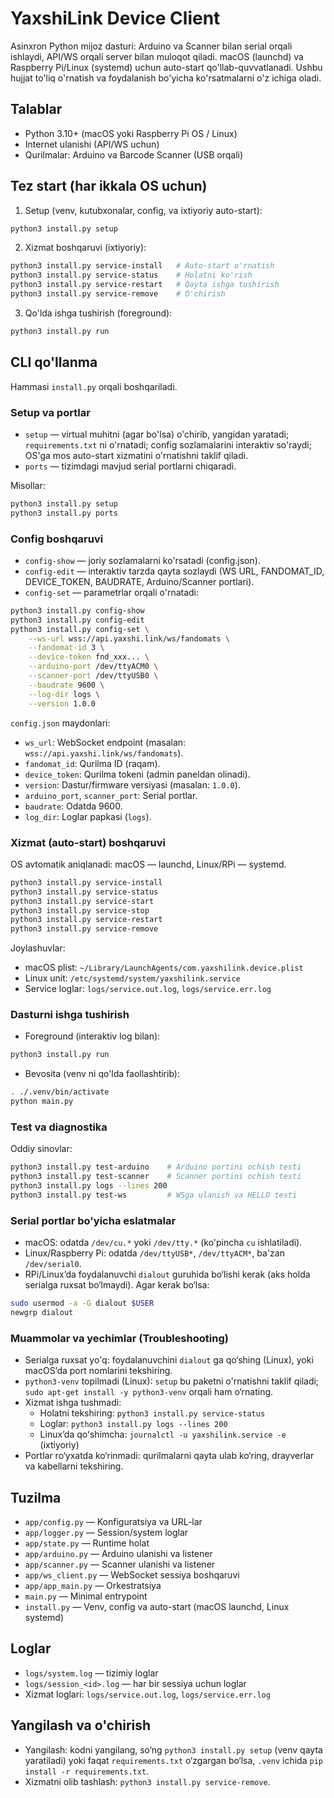 # YaxshiLink Device Client

Asinxron Python mijoz dasturi: Arduino va Scanner bilan serial orqali ishlaydi, API/WS orqali server bilan muloqot qiladi. macOS (launchd) va Raspberry Pi/Linux (systemd) uchun auto-start qo'llab-quvvatlanadi. Ushbu hujjat to'liq o'rnatish va foydalanish bo'yicha ko'rsatmalarni o'z ichiga oladi.

## Talablar

- Python 3.10+ (macOS yoki Raspberry Pi OS / Linux)
- Internet ulanishi (API/WS uchun)
- Qurilmalar: Arduino va Barcode Scanner (USB orqali)

## Tez start (har ikkala OS uchun)

1. Setup (venv, kutubxonalar, config, va ixtiyoriy auto-start):

```sh
python3 install.py setup
```

2. Xizmat boshqaruvi (ixtiyoriy):

```sh
python3 install.py service-install   # Auto-start o'rnatish
python3 install.py service-status    # Holatni ko'rish
python3 install.py service-restart   # Qayta ishga tushirish
python3 install.py service-remove    # O'chirish
```

3. Qo'lda ishga tushirish (foreground):

```sh
python3 install.py run
```

## CLI qo'llanma

Hammasi `install.py` orqali boshqariladi.

### Setup va portlar

- `setup` — virtual muhitni (agar bo'lsa) o'chirib, yangidan yaratadi; `requirements.txt` ni o'rnatadi; config sozlamalarini interaktiv so'raydi; OS'ga mos auto-start xizmatini o'rnatishni taklif qiladi.
- `ports` — tizimdagi mavjud serial portlarni chiqaradi.

Misollar:

```sh
python3 install.py setup
python3 install.py ports
```

### Config boshqaruvi

- `config-show` — joriy sozlamalarni ko'rsatadi (config.json).
- `config-edit` — interaktiv tarzda qayta sozlaydi (WS URL, FANDOMAT_ID, DEVICE_TOKEN, BAUDRATE, Arduino/Scanner portlari).
- `config-set` — parametrlar orqali o'rnatadi:

```sh
python3 install.py config-show
python3 install.py config-edit
python3 install.py config-set \
	--ws-url wss://api.yaxshi.link/ws/fandomats \
	--fandomat-id 3 \
	--device-token fnd_xxx... \
	--arduino-port /dev/ttyACM0 \
	--scanner-port /dev/ttyUSB0 \
	--baudrate 9600 \
	--log-dir logs \
	--version 1.0.0
```

`config.json` maydonlari:

- `ws_url`: WebSocket endpoint (masalan: `wss://api.yaxshi.link/ws/fandomats`).
- `fandomat_id`: Qurilma ID (raqam).
- `device_token`: Qurilma tokeni (admin paneldan olinadi).
- `version`: Dastur/firmware versiyasi (masalan: `1.0.0`).
- `arduino_port`, `scanner_port`: Serial portlar.
- `baudrate`: Odatda 9600.
- `log_dir`: Loglar papkasi (`logs`).

### Xizmat (auto-start) boshqaruvi

OS avtomatik aniqlanadi: macOS — launchd, Linux/RPi — systemd.

```sh
python3 install.py service-install
python3 install.py service-status
python3 install.py service-start
python3 install.py service-stop
python3 install.py service-restart
python3 install.py service-remove
```

Joylashuvlar:

- macOS plist: `~/Library/LaunchAgents/com.yaxshilink.device.plist`
- Linux unit: `/etc/systemd/system/yaxshilink.service`
- Service loglar: `logs/service.out.log`, `logs/service.err.log`

### Dasturni ishga tushirish

- Foreground (interaktiv log bilan):

```sh
python3 install.py run
```

- Bevosita (venv ni qo'lda faollashtirib):

```sh
. ./.venv/bin/activate
python main.py
```

### Test va diagnostika

Oddiy sinovlar:

```sh
python3 install.py test-arduino    # Arduino portini ochish testi
python3 install.py test-scanner    # Scanner portini ochish testi
python3 install.py logs --lines 200
python3 install.py test-ws         # WSga ulanish va HELLO testi
```

### Serial portlar bo'yicha eslatmalar

- macOS: odatda `/dev/cu.*` yoki `/dev/tty.*` (ko'pincha `cu` ishlatiladi).
- Linux/Raspberry Pi: odatda `/dev/ttyUSB*`, `/dev/ttyACM*`, ba'zan `/dev/serial0`.
- RPi/Linux’da foydalanuvchi `dialout` guruhida bo‘lishi kerak (aks holda serialga ruxsat bo‘lmaydi). Agar kerak bo‘lsa:

```sh
sudo usermod -a -G dialout $USER
newgrp dialout
```

### Muammolar va yechimlar (Troubleshooting)

- Serialga ruxsat yo'q: foydalanuvchini `dialout` ga qo‘shing (Linux), yoki macOS’da port nomlarini tekshiring.
- `python3-venv` topilmadi (Linux): `setup` bu paketni o'rnatishni taklif qiladi; `sudo apt-get install -y python3-venv` orqali ham o‘rnating.
- Xizmat ishga tushmadi:
  - Holatni tekshiring: `python3 install.py service-status`
  - Loglar: `python3 install.py logs --lines 200`
  - Linux’da qoʻshimcha: `journalctl -u yaxshilink.service -e` (ixtiyoriy)
- Portlar ro‘yxatda ko‘rinmadi: qurilmalarni qayta ulab ko‘ring, drayverlar va kabellarni tekshiring.

## Tuzilma

- `app/config.py` — Konfiguratsiya va URL-lar
- `app/logger.py` — Session/system loglar
- `app/state.py` — Runtime holat
- `app/arduino.py` — Arduino ulanishi va listener
- `app/scanner.py` — Scanner ulanishi va listener
- `app/ws_client.py` — WebSocket sessiya boshqaruvi
- `app/app_main.py` — Orkestratsiya
- `main.py` — Minimal entrypoint
- `install.py` — Venv, config va auto-start (macOS launchd, Linux systemd)

## Loglar

- `logs/system.log` — tizimiy loglar
- `logs/session_<id>.log` — har bir sessiya uchun loglar
- Xizmat loglari: `logs/service.out.log`, `logs/service.err.log`

## Yangilash va o'chirish

- Yangilash: kodni yangilang, so‘ng `python3 install.py setup` (venv qayta yaratiladi) yoki faqat `requirements.txt` o‘zgargan bo‘lsa, `.venv` ichida `pip install -r requirements.txt`.
- Xizmatni olib tashlash: `python3 install.py service-remove`.
